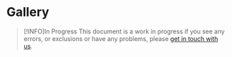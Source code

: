 # Gallery

> [!INFO]In Progress
> This document is a work in progress if you see any errors, or exclusions or have any problems, please [get in touch with us](https://github.com/SongshGeo/ABSESpy/issues).
